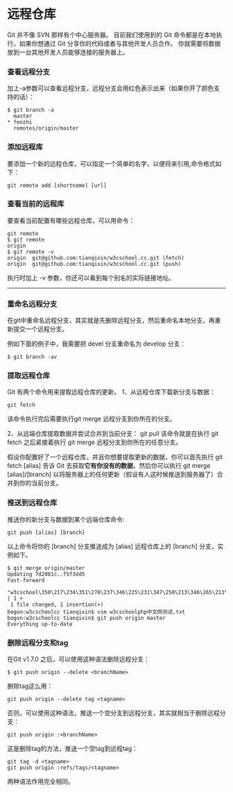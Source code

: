 # 远程仓库

Git 并不像 SVN 那样有个中心服务器。
目前我们使用到的 Git 命令都是在本地执行，如果你想通过 Git 分享你的代码或者与其他开发人员合作。 你就需要将数据放到一台其他开发人员能够连接的服务器上。

### 查看远程分支
加上-a参数可以查看远程分支，远程分支会用红色表示出来（如果你开了颜色支持的话）：
~~~
$ git branch -a
  master
* fenzhi
  remotes/origin/master
~~~
  
### 添加远程库
要添加一个新的远程仓库，可以指定一个简单的名字，以便将来引用,命令格式如下：
~~~
git remote add [shortname] [url]
~~~

### 查看当前的远程库
要查看当前配置有哪些远程仓库，可以用命令：
~~~
git remote
$ git remote
origin
$ git remote -v
origin	git@github.com:tianqixin/w3cschool.cc.git (fetch)
origin	git@github.com:tianqixin/w3cschool.cc.git (push)
~~~
执行时加上 -v 参数，你还可以看到每个别名的实际链接地址。

* * * * *

### 重命名远程分支

在git中重命名远程分支，其实就是先删除远程分支，然后重命名本地分支，再重新提交一个远程分支。

例如下面的例子中，我需要把 devel 分支重命名为 develop 分支：
~~~
$ git branch -av
~~~

### 提取远程仓库
Git 有两个命令用来提取远程仓库的更新。
1、从远程仓库下载新分支与数据：
~~~
git fetch
~~~
该命令执行完后需要执行git merge 远程分支到你所在的分支。

2、从远端仓库提取数据并尝试合并到当前分支：
git pull
该命令就是在执行 git fetch 之后紧接着执行 git merge 远程分支到你所在的任意分支。

假设你配置好了一个远程仓库，并且你想要提取更新的数据，你可以首先执行 git fetch [alias] 告诉 Git 去获取**它有你没有的数据**，然后你可以执行 git merge [alias]/[branch] 以将服务器上的任何更新（假设有人这时候推送到服务器了）合并到你的当前分支。


### 推送到远程仓库
推送你的新分支与数据到某个远端仓库命令:
~~~
git push [alias] [branch]
~~~
以上命令将你的 [branch] 分支推送成为 [alias] 远程仓库上的 [branch] 分支，实例如下。
~~~
$ git merge origin/master
Updating 7d2081c..f5f3dd5
Fast-forward
 "w3cschool\350\217\234\351\270\237\346\225\231\347\250\213\346\265\213\350\257\225.txt" | 1 +
 1 file changed, 1 insertion(+)
bogon:w3cschoolcc tianqixin$ vim w3cschoolphp中文网测试.txt 
bogon:w3cschoolcc tianqixin$ git push origin master
Everything up-to-date
~~~

### 删除远程分支和tag
在Git v1.7.0 之后，可以使用这种语法删除远程分支：

~~~
$ git push origin --delete <branchName>
~~~
删除tag这么用：

~~~
git push origin --delete tag <tagname>
~~~
否则，可以使用这种语法，推送一个空分支到远程分支，其实就相当于删除远程分支：

~~~
git push origin :<branchName>
~~~
这是删除tag的方法，推送一个空tag到远程tag：


~~~
git tag -d <tagname>
git push origin :refs/tags/<tagname>
~~~
两种语法作用完全相同。